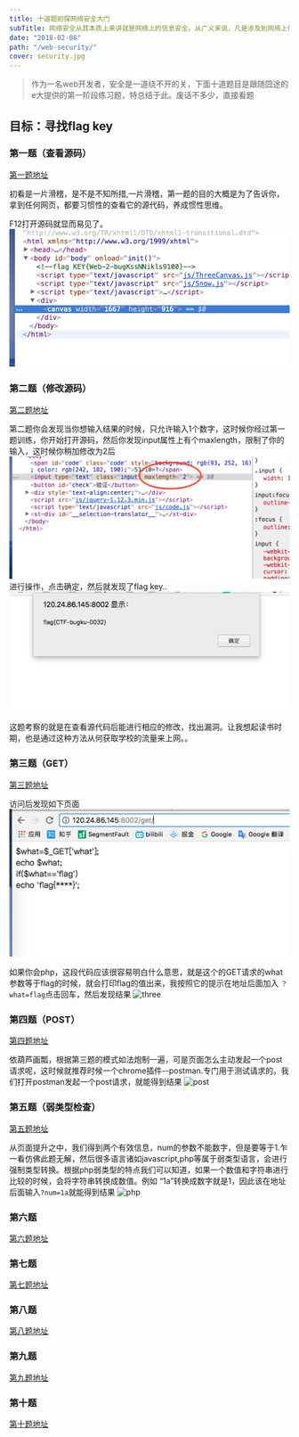 ```yaml
---
title: 十道题初探网络安全大门
subTitle: 网络安全从其本质上来讲就是网络上的信息安全。从广义来说，凡是涉及到网络上信息的保密性、完整性、可用性、真实性和可控性的相关技术和理论都是网络安全的研究领域。
date: "2018-02-08"
path: "/web-security/"
cover: security.jpg
---
```


> 作为一名web开发者，安全是一道绕不开的关，下面十道题目是跟随囧途的e大提供的第一阶段练习题，特总结于此。废话不多少，直接看题

## 目标：寻找flag key
### 第一题（查看源码）
[第一题地址](http://120.24.86.145:8002/web2/)

初看是一片滑稽，是不是不知所措,一片滑稽，第一题的目的大概是为了告诉你，拿到任何网页，都要习惯性的查看它的源代码，养成惯性思维。

F12打开源码就显而易见了。
![pic](one.png)

### 第二题（修改源码）
[第二题地址](http://120.24.86.145:8002/yanzhengma/)

第二题你会发现当你想输入结果的时候，只允许输入1个数字，这时候你经过第一题训练，你开始打开源码，然后你发现input属性上有个maxlength，限制了你的输入，这时候你稍加修改为2后
![pics](two.png)
进行操作，点击确定，然后就发现了flag key..
![two](two1.png)

这题考察的就是在查看源代码后能进行相应的修改，找出漏洞。让我想起读书时期，也是通过这种方法从何获取学校的流量来上网。。

### 第三题（GET）
[第三题地址](http://120.24.86.145:8002/get/)

访问后发现如下页面
![pic3](three.png)

如果你会php，这段代码应该很容易明白什么意思，就是这个的GET请求的what参数等于flag的时候，就会打印flag的值出来，我按照它的提示在地址后面加入
```？what=flag```点击回车，然后发现结果
![three](three2.png)

### 第四题（POST）
[第四题地址](http://120.24.86.145:8002/post/)

依葫芦画瓢，根据第三题的模式如法炮制一遍，可是页面怎么主动发起一个post请求呢，这时候就推荐时候一个chrome插件--postman.专门用于测试请求的。我们打开postman发起一个post请求，就能得到结果
![post](post.png)


### 第五题（弱类型检查）
[第五题地址](http://120.24.86.145:8002/get/index1.php)

从页面提升之中，我们得到两个有效信息，num的参数不能数字，但是要等于1.乍一看仿佛此题无解，然后很多语言诸如javascript,php等属于弱类型语言，会进行强制类型转换。根据php弱类型的特点我们可以知道，如果一个数值和字符串进行比较的时候，会将字符串转换成数值。例如 “1a”转换成数字就是1，因此该在地址后面输入```?num=1a```就能得到结果
![php](php.png)


### 第六题
[第六题地址](http://120.24.86.145:8002/post/)


### 第七题
[第七题地址](http://120.24.86.145:8002/post/)


### 第八题
[第八题地址](http://120.24.86.145:8002/post/)


### 第九题
[第九题地址](http://120.24.86.145:8002/post/)


### 第十题
[第十题地址](http://120.24.86.145:8002/post/)